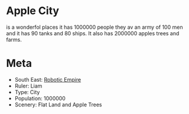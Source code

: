 Apple City
====

is a wonderfol places it has 1000000 people they av an army of 100 men and it has 90 tanks and 80 ships. It also has 2000000 apples trees and farms.

Meta
==

  * South East: [Robotic Empire](roboticempire.md)
  * Ruler: Liam  
  * Type: City
  * Population: 1000000
  * Scenery: Flat Land and Apple Trees
